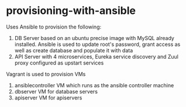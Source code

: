 # provisioning-with-ansible
Uses Ansible to provision the following: 

1. DB Server based on an ubuntu precise image with MySQL already installed. Ansible is used to update root's password, grant access as well as create database and populate it with data
2. API Server with 4 microservices, Eureka service discovery and Zuul proxy configured as upstart services 

Vagrant is used to provision VMs 
1. ansiblecontroller VM which runs as the ansible controller machine 
2. dbserver VM for database servers
3. apiserver VM for apiservers 


